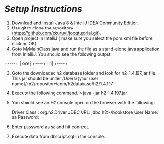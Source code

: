 # *Setup Instructions*

 1. Download and Install Java 8  & IntelliJ IDEA Community Edition.
 2. Use git to clone the repository (https://github.com/ckuruvi/jooqtutorial.git).
 2. Open project in IntelliJ ( make sure you select the pom.xml file before clicking OK)
 3. Goto MyMainClass.java and run the file as a stand-alone java application from IntelliJ. You should see the following output.

 +----+
 | one|
 +----+
 |   1|
 +----+

 3. Goto the downloaded h2 database folder and look for h2-1.4.197.jar file. This jar should be under
    /Users/{your user name}/.m2/repository/com/h2database/h2/1.4.197
 4. Execute the following command.
        > java -jar h2-1.4.197.jar

 5. You should see an H2 console open on the browser with the following:

       Driver Class : org.h2.Driver
       JDBC URL: jdbc:h2:~/bookstore
       User Name: sa
       Password:
 6. Enter password as sa and hit connect.
 7. Execute data from dbscript.sql in the console.

